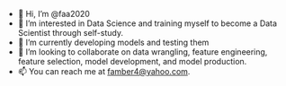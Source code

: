 - 👋 Hi, I’m @faa2020
- 👀 I’m interested in Data Science and training myself to become a Data Scientist through self-study.
- 🌱 I’m currently developing models and testing them
- 💞️ I’m looking to collaborate on data wrangling, feature engineering, feature selection, model development, and model production.
- 📫 You can reach me at famber4@yahoo.com.

<!---
faa2020/faa2020 is a ✨ special ✨ repository because its `README.md` (this file) appears on your GitHub profile.
You can click the Preview link to take a look at your changes.
--->
